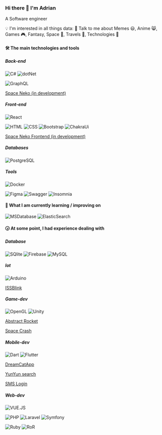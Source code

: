 ### Hi there 👋 I'm Adrian
A Software engineer

💡 I'm interested in all things data: 
💬 Talk to me about Memes 😃, Anime 😸, Games 🎮, Fantasy, Space 🚀, Travels 🌅, Technologies 📡

#### 🛠  The main technologies and tools
##### Back-end
![C#](https://img.shields.io/badge/C%23-239120?style=for-the-badge&logo=c-sharp&logoColor=white)
![dotNet](https://img.shields.io/badge/.NET-512BD4?style=for-the-badge&logo=dotnet&logoColor=white)

![GraphQL](https://img.shields.io/badge/GraphQl-E10098?style=for-the-badge&logo=graphql&logoColor=white)

[Space Neko (in development)](https://img.shields.io/badge/Dart-0175C2?style=for-the-badge&logo=dart&logoColor=white)

##### Front-end
![React](https://img.shields.io/badge/React-20232A?style=for-the-badge&logo=react&logoColor=61DAFB)

![HTML](https://img.shields.io/badge/HTML5-E34F26?style=for-the-badge&logo=html5&logoColor=white)
![CSS](https://img.shields.io/badge/CSS3-1572B6?style=for-the-badge&logo=css3&logoColor=white)
![Bootstrap](https://img.shields.io/badge/Bootstrap-563D7C?style=for-the-badge&logo=bootstrap&logoColor=white)
![ChakraUi](https://img.shields.io/badge/Chakra--UI-319795?style=for-the-badge&logo=chakra-ui&logoColor=white)

[Space Neko Frontend (in development)](https://github.com/Axiks/NekoSpaceFrontend)

##### Databases
![PostgreSQL](https://img.shields.io/badge/PostgreSQL-316192?style=for-the-badge&logo=postgresql&logoColor=white)

##### Tools
![Docker](https://img.shields.io/badge/Docker-2CA5E0?style=for-the-badge&logo=docker&logoColor=white)

![Figma](https://img.shields.io/badge/Figma-F24E1E?style=for-the-badge&logo=figma&logoColor=white)
![Swagger](https://img.shields.io/badge/Swagger-85EA2D?style=for-the-badge&logo=Swagger&logoColor=white)
![Insomnia](https://img.shields.io/badge/Insomnia-5849be?style=for-the-badge&logo=Insomnia&logoColor=white)


#### 📖  What I am currently learning / improving on
![MSDatabase](https://img.shields.io/badge/Microsoft%20SQL%20Server-CC2927?style=for-the-badge&logo=microsoft%20sql%20server&logoColor=white)
![ElasticSearch](https://img.shields.io/badge/Elastic_Search-005571?style=for-the-badge&logo=elasticsearch&logoColor=white)


#### :clock330: At some point, I had experience dealing with
##### Database
![SQlite](https://img.shields.io/badge/SQLite-07405E?style=for-the-badge&logo=sqlite&logoColor=white)
![Firebase](https://img.shields.io/badge/firebase-ffca28?style=for-the-badge&logo=firebase&logoColor=black)
![MySQL](https://img.shields.io/badge/MySQL-005C84?style=for-the-badge&logo=mysql&logoColor=white)

##### Iot
![Arduino](https://img.shields.io/badge/Arduino-00979D?style=for-the-badge&logo=Arduino&logoColor=white)

[ISSBlink](https://github.com/Axiks/ISSBlink)

##### Game-dev
![OpenGL](https://img.shields.io/badge/OpenGL-FFFFFF?style=for-the-badge&logo=opengl)
![Unity](https://img.shields.io/badge/Unity-100000?style=for-the-badge&logo=unity&logoColor=white)

[Abstract Rocket](https://github.com/Axiks/AbstractRocket)

[Space Crash](https://github.com/Axiks/SpaceCrash)

##### Mobile-dev
![Dart](https://img.shields.io/badge/Dart-0175C2?style=for-the-badge&logo=dart&logoColor=white)
![Flutter](https://img.shields.io/badge/Flutter-02569B?style=for-the-badge&logo=flutter&logoColor=white)

[DreamCatApp](https://github.com/Axiks/DreamCatApp)

[YunYun search](https://github.com/Axiks/YunYun)

[SMS Login](https://github.com/Axiks/flutter_login_sms)

##### Web-dev
![VUE.JS](https://img.shields.io/badge/Vue.js-35495E?style=for-the-badge&logo=vuedotjs&logoColor=4FC08D)

![PHP](https://img.shields.io/badge/PHP-777BB4?style=for-the-badge&logo=php&logoColor=white)
![Laravel](https://img.shields.io/badge/Laravel-FF2D20?style=for-the-badge&logo=laravel&logoColor=white)
![Symfony](https://img.shields.io/badge/Symfony-000000?style=for-the-badge&logo=Symfony&logoColor=white)

![Ruby](https://img.shields.io/badge/Ruby-CC342D?style=for-the-badge&logo=ruby&logoColor=white)
![RoR](https://img.shields.io/badge/Ruby_on_Rails-CC0000?style=for-the-badge&logo=ruby-on-rails&logoColor=white)


<!--
**Axiks/Axiks** is a ✨ _special_ ✨ repository because its `README.md` (this file) appears on your GitHub profile.

Here are some ideas to get you started:

- 🔭 I’m currently working on ...
- 🌱 I’m currently learning ...
- 👯 I’m looking to collaborate on ...
- 🤔 I’m looking for help with ...
- 💬 Ask me about ...
- 📫 How to reach me: ...
- 😄 Pronouns: ...
- ⚡ Fun fact: ...
-->
